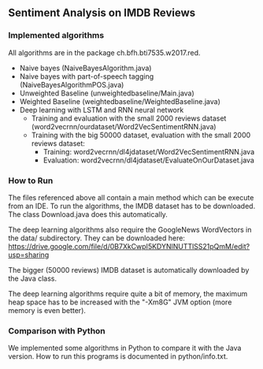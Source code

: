 Sentiment Analysis on IMDB Reviews
----------------------------------

### Implemented algorithms
All algorithms are in the package ch.bfh.bti7535.w2017.red.
* Naive bayes (NaiveBayesAlgorithm.java)
* Naive bayes with part-of-speech tagging (NaiveBayesAlgorithmPOS.java)
* Unweighted Baseline (unweightedbaseline/Main.java)
* Weighted Baseline (weightedbaseline/WeightedBaseline.java)
* Deep learning with LSTM and RNN neural network
  * Training and evaluation with the small 2000 reviews dataset (word2vecrnn/ourdataset/Word2VecSentimentRNN.java)
  * Training with the big 50000 dataset, evaluation with the small 2000 reviews dataset:
    * Training: word2vecrnn/dl4jdataset/Word2VecSentimentRNN.java
    * Evaluation: word2vecrnn/dl4jdataset/EvaluateOnOurDataset.java

### How to Run
The files referenced above all contain a main method which can be execute
from an IDE. To run the algorithms, the IMDB dataset has to be downloaded.
The class Download.java does this automatically.

The deep learning algorithms also require the GoogleNews WordVectors in
the data/ subdirectory. They can be downloaded here:
https://drive.google.com/file/d/0B7XkCwpI5KDYNlNUTTlSS21pQmM/edit?usp=sharing

The bigger (50000 reviews) IMDB dataset is automatically downloaded by the Java
class.

The deep learning algorithms require quite a bit of memory, the maximum heap space has
to be increased with the "-Xm8G" JVM option (more memory is even better).

### Comparison with Python
We implemented some algorithms in Python to compare it with the Java version.
How to run this programs is documented in python/info.txt.
